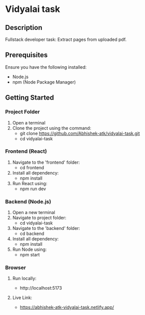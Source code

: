 # Vidyalai task 

## Description
Fullstack developer task: Extract pages from uploaded pdf.
## Prerequisites
Ensure you have the following installed:
- Node.js
- npm (Node Package Manager)

## Getting Started

### Project Folder
1. Open a terminal
2. Clone the project using the command:
    - git clone https://github.com/Abhishek-atk/vidyalai-task.git
    - cd vidyalai-task

### Frontend (React)
1. Navigate to the 'frontend' folder:
    - cd frontend
2. Install all dependency:
    - npm install    
3. Run React using:
    - npm run dev

### Backend (Node.js)
1. Open a new terminal
2. Navigate to project folder:
    - cd vidyalai-task
3. Navigate to the 'backend' folder:
    - cd backend   
4. Install all dependency:    
    - npm install
5. Run Node using:
    - npm start

### Browser
1. Run locally:
   - http://localhost:5173
    
2. Live Link:
   - https://abhishek-atk-vidyalai-task.netlify.app/
